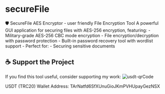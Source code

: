 # secureFile
🛡️ SecureFile AES Encryptor - user friendly File Encryption Tool  A powerful GUI application for securing files with AES-256 encryption, featuring: - Military-grade AES-256 CBC mode encryption - File encryption/decryption with password protection - Built-in password recovery tool with wordlist support - Perfect for: - Securing sensitive documents 
## ☕ Support the Project

If you find this tool useful, consider supporting my work:
![usdt-qrCode](https://github.com/user-attachments/assets/49d72cd1-a769-45e7-94d3-53889d2d2f8f)

USDT (TRC20) Wallet Address: TArNatfd6SfXUnuGioJKmPVHUpayGezNSX
